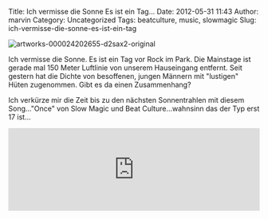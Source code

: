 Title: Ich vermisse die Sonne Es ist ein Tag...
Date: 2012-05-31 11:43
Author: marvin
Category: Uncategorized
Tags: beatculture, music, slowmagic
Slug: ich-vermisse-die-sonne-es-ist-ein-tag

![artworks-000024202655-d2sax2-original]({filename}/images/artworks-000024202655-d2sax2-original.jpg)

Ich vermisse die Sonne. Es ist ein Tag vor Rock im Park. Die Mainstage
ist gerade mal 150 Meter Luftlinie von unserem Hauseingang entfernt.
Seit gestern hat die Dichte von besoffenen, jungen Männern mit
"lustigen" Hüten zugenommen. Gibt es da einen Zusammenhang?

Ich verkürze mir die Zeit bis zu den nächsten Sonnentrahlen mit diesem
Song..."Once" von Slow Magic und Beat Culture...wahnsinn das der Typ
erst 17 ist...

<iframe width="100%" height="166" scrolling="no" frameborder="no" src="http://w.soundcloud.com/player/?url=http%3A%2F%2Fapi.soundcloud.com%2Ftracks%2F48054934&amp;auto_play=false&amp;show_artwork=true&amp;color=3366cc"></iframe>

